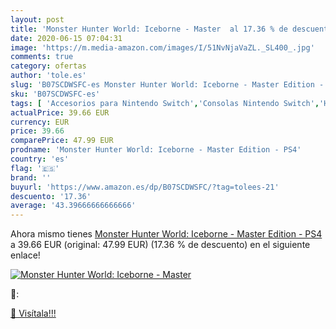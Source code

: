 ```yaml
---
layout: post
title: 'Monster Hunter World: Iceborne - Master  al 17.36 % de descuento'
date: 2020-06-15 07:04:31
image: 'https://m.media-amazon.com/images/I/51NvNjaVaZL._SL400_.jpg'
comments: true
category: ofertas
author: 'tole.es'
slug: 'B07SCDWSFC-es Monster Hunter World: Iceborne - Master Edition - PS4'
sku: 'B07SCDWSFC-es'
tags: [ 'Accesorios para Nintendo Switch','Consolas Nintendo Switch','Hardware y juegos para Nintendo Switch','Juegos para Nintendo Switch','Mandos para Nintendo Switch','Videojuegos','ps4', ]
actualPrice: 39.66 EUR
currency: EUR
price: 39.66
comparePrice: 47.99 EUR
prodname: 'Monster Hunter World: Iceborne - Master Edition - PS4'
country: 'es'
flag: '🇪🇸'
brand: ''
buyurl: 'https://www.amazon.es/dp/B07SCDWSFC/?tag=tolees-21'
descuento: '17.36'
average: '43.39666666666666'
---
```


Ahora mismo tienes [Monster Hunter World: Iceborne - Master Edition - PS4](https://www.amazon.es/dp/B07SCDWSFC/?tag=tolees-21) a 39.66 EUR (original: 47.99 EUR) (17.36 %  de descuento) en el siguiente enlace!

[![Monster Hunter World: Iceborne - Master ](https://m.media-amazon.com/images/I/51NvNjaVaZL._SL400_.jpg)](https://www.amazon.es/dp/B07SCDWSFC/?tag=tolees-21)

🔎:


[🛒 Visítala!!!](https://www.amazon.es/dp/B07SCDWSFC/?tag=tolees-21)
